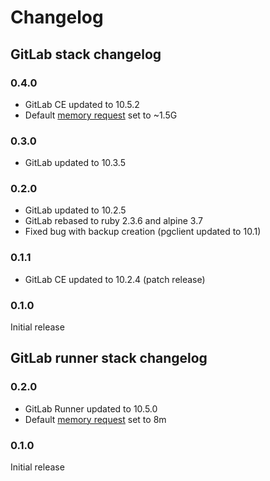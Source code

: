# Changelog

## GitLab stack changelog

### 0.4.0

* GitLab CE updated to 10.5.2
* Default [memory request](https://docs.wodby.com/stacks/config#resources) set to ~1.5G

### 0.3.0

* GitLab updated to 10.3.5

### 0.2.0

* GitLab updated to 10.2.5
* GitLab rebased to ruby 2.3.6 and alpine 3.7
* Fixed bug with backup creation (pgclient updated to 10.1)

### 0.1.1

* GitLab CE updated to 10.2.4 (patch release)

### 0.1.0

Initial release

## GitLab runner stack changelog

### 0.2.0

* GitLab Runner updated to 10.5.0
* Default [memory request](https://docs.wodby.com/stacks/config#resources) set to 8m

### 0.1.0

Initial release
